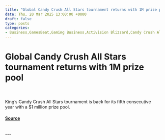 ```yaml
---
title: "Global Candy Crush All Stars tournament returns with 1M prize pool"
date: Thu, 20 Mar 2025 13:00:00 +0000
draft: false
type: posts
categories: 
- Business,GamesBeat,Gaming Business,Activision Blizzard,Candy Crush All Stars,Candy Crush Saga,category-/Games/Computer & Video Games,King
---
```

# Global Candy Crush All Stars tournament returns with 1M prize pool

<br/>

<br/>
King’s Candy Crush All Stars tournament is back for its fifth consecutive year with a $1 million prize pool.

#### [Source](https://venturebeat.com/games/global-candy-crush-all-stars-tournament-returns-with-1m-prize-pool/)

<br/>
---
